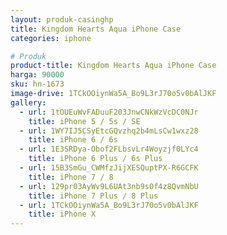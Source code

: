 ```yaml
---
layout: produk-casinghp
title: Kingdom Hearts Aqua iPhone Case
categories: iphone

# Produk
product-title: Kingdom Hearts Aqua iPhone Case
harga: 90000
sku: hn-1673
image-drive: 1TCkOOiynWa5A_Bo9L3rJ70o5v0bAlJKF
gallery:
  - url: 1tOUEuWvFADuuF203JnwCNkWzVcDC0NJr
    title: iPhone 5 / 5s / SE
  - url: 1WY7IJ5CSyEtcGQvzhq2b4mLsCw1wxz28
    title: iPhone 6 / 6s
  - url: 1E3SRDya-Obof2FLbsvLr4Woyzjf0LYc4
    title: iPhone 6 Plus / 6s Plus
  - url: 15B3SmGu_CWMfzJijXESQuptPX-R6GCFK
    title: iPhone 7 / 8
  - url: 129pr03AyWv9L6UAt3nb9s0f4z8QvmNbU
    title: iPhone 7 Plus / 8 Plus
  - url: 1TCkOOiynWa5A_Bo9L3rJ70o5v0bAlJKF
    title: iPhone X
---
```

